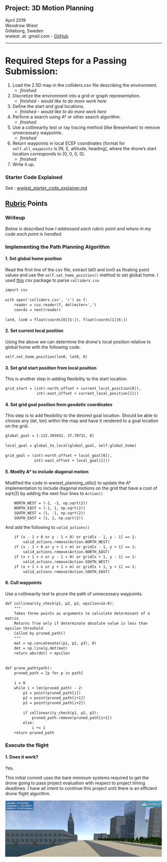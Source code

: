 ## Project: 3D Motion Planning
April 2019\
Woodrow Wiest\
Göteborg, Sweden\
wwiest .at. gmail.com - [GitHub](https://github.com/woodrowwiest)

---


# Required Steps for a Passing Submission:
1. Load the 2.5D map in the colliders.csv file describing the environment.
    - *finished*
2. Discretize the environment into a grid or graph representation.
    - *finished* - *would like to do more work here*
3. Define the start and goal locations.
    - *finished* - *would like to do more work here*
4. Perform a search using A* or other search algorithm.
    - *finished*
5. Use a collinearity test or ray tracing method (like Bresenham) to remove unnecessary waypoints.
    - *finished*
6. Return waypoints in local ECEF coordinates (format for `self.all_waypoints` is [N, E, altitude, heading], where the drone’s start location corresponds to [0, 0, 0, 0].
    - *finished*
7. Write it up.

### Starter Code Explained
See : [wwiest_starter_code_explainer.md](https://github.com/woodrowwiest/FCND-Motion-Planning/blob/master/wwiest_starter_code_explainer.md)

## [Rubric](https://review.udacity.com/#!/rubrics/1534/view) Points

### Writeup
*Below is described how I addressed each rubric point and where in my code each point is handled.*

### Implementing the Path Planning Algorithm

#### 1. Set global home position
Read the first line of the csv file, extract lat0 and lon0 as floating point values and use the `self.set_home_position()` method to set global home.  I used [this](https://docs.python.org/3.7/library/csv.html) csv package to parse `colliders.csv`

```
import csv

with open('colliders.csv', 'r') as f:
    reader = csv.reader(f, delimiter=',')
    coords = next(reader)

lat0, lon0 = float(coords[0][5:]), float(coords[1][6:])
```

#### 2. Set current local position
Using the above we can determine the drone's local position relative to global home with the following code.
```
self.set_home_position(lon0, lat0, 0)
```


#### 3. Set grid start position from local position
This is another step in adding flexibility to the start location.
```
grid_start = (int(-north_offset + current_local_position[0]),
              int(-east_offset + current_local_position[1]))
```

#### 4. Set grid goal position from geodetic coordinates
This step is to add flexibility to the desired goal location. Should be able to choose any (lat, lon) within the map and have it rendered to a goal location on the grid.
```
global_goal = [-122.393932, 37.79731, 0]

local_goal = global_to_local(global_goal, self.global_home)

grid_goal = (int(-north_offset + local_goal[0]),
             int(-east_offset + local_goal[1]))
```

#### 5. Modify A* to include diagonal motion
Modified the code in wwiest_planning_utils() to update the A* implementation to include diagonal motions on the grid that have a cost of sqrt(2) by adding the next four lines to `Action()`


```
    NORTH_WEST = (-1, -1, np.sqrt(2))
    NORTH_EAST = (-1, 1, np.sqrt(2))
    SOUTH_WEST = (1, -1, np.sqrt(2))
    SOUTH_EAST = (1, 1, np.sqrt(2))
```
And add the following to `valid_actions()`
```
    if (x - 1 < 0 or y - 1 < 0) or grid[x - 1, y - 1] == 1:
        valid_actions.remove(Action.NORTH_WEST)
    if (x - 1 < 0 or y + 1 > m) or grid[x - 1, y + 1] == 1:
        valid_actions.remove(Action.NORTH_EAST)
    if (x + 1 > n or y - 1 < 0) or grid[x + 1, y - 1] == 1:
        valid_actions.remove(Action.SOUTH_WEST)
    if (x + 1 > n or y + 1 > m) or grid[x + 1, y + 1] == 1:
        valid_actions.remove(Action.SOUTH_EAST)
```


#### 6. Cull waypoints 
Use a collinearity test to prune the path of unnecessary waypoints. 
```
def collinearity_check(p1, p2, p3, epsilon=1e-6):
    """
    Takes three points as arguments to calculate determinant of a matrix
    Returns True only if determinate absolute value is less than epsilon threshold
    Called by pruned_path()
    """
    mat = np.concatenate((p1, p2, p3), 0)
    det = np.linalg.det(mat)
    return abs(det) < epsilon


def prune_path(path):
    pruned_path = [p for p in path]

    i = 0
    while i < len(pruned_path) - 2:
        p1 = point(pruned_path[i])
        p2 = point(pruned_path[i+1])
        p3 = point(pruned_path[i+2])

        if collinearity_check(p1, p2, p3):
            pruned_path.remove(pruned_path[i+1])
        else:
            i += 1
    return pruned_path
```


### Execute the flight
#### 1. Does it work?
Yes.

This initial commit uses the bare minimum systems required to get the drone going to pass project evaluation with respect to project timing deadlines.  I have all intent to continue this project until there is an efficient drone flight algorithm.

![Favorite Landing Spot Image](./misc/fav-spot.png)
